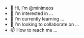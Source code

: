- 👋 Hi, I’m @minimeos
- 👀 I’m interested in ...
- 🌱 I’m currently learning ...
- 💞️ I’m looking to collaborate on ...
- 📫 How to reach me ...

<!---
minimeos/minimeos is a ✨ special ✨ repository because its `README.md` (this file) appears on your GitHub profile.
You can click the Preview link to take a look at your changes.
--->
